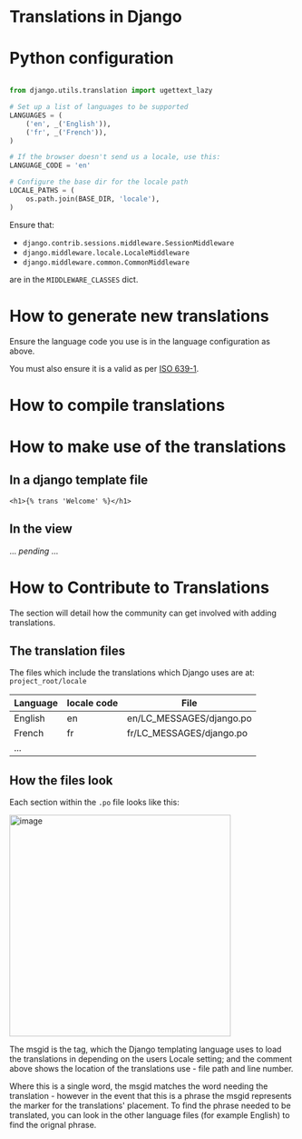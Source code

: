 # Translations in Django

# Python configuration

``` settings.py

from django.utils.translation import ugettext_lazy 

# Set up a list of languages to be supported
LANGUAGES = (
    ('en', _('English')),
    ('fr', _('French')),
)

# If the browser doesn't send us a locale, use this:
LANGUAGE_CODE = 'en'

# Configure the base dir for the locale path
LOCALE_PATHS = (
    os.path.join(BASE_DIR, 'locale'),
)

```

Ensure that:

- `django.contrib.sessions.middleware.SessionMiddleware`
- `django.middleware.locale.LocaleMiddleware`
- `django.middleware.common.CommonMiddleware`

are in the `MIDDLEWARE_CLASSES` dict.

# How to generate new translations

Ensure the language code you use is in the language configuration as above.

You must also ensure it is a valid as per [ISO 639-1](https://en.wikipedia.org/wiki/List_of_ISO_639-1_codes).

# How to compile translations

# How to make use of the translations

## In a django template file

```
<h1>{% trans 'Welcome' %}</h1>
```


## In the view
... *pending* ...


# How to Contribute to Translations

The section will detail how the community can get involved with adding translations.

## The translation files

The files which include the translations which Django uses are at:
`project_root/locale`

| Language | locale code | File                     |
|----------|-------------|--------------------------|
| English  | en          | en/LC_MESSAGES/django.po |
| French   | fr          | fr/LC_MESSAGES/django.po |
| ...      |             |                          |

## How the files look

Each section within the `.po` file looks like this:

<img width="390" alt="image" src="https://user-images.githubusercontent.com/3026030/84674536-f9a04300-af22-11ea-8788-7c5bda66a693.png">

The msgid is the tag, which the Django templating language uses to load the translations in depending on the users Locale setting; and the comment above shows the location of the translations use - file path and line number.

Where this is a single word, the msgid matches the word needing the translation - however in the event that this is a phrase the msgid represents the marker for the translations' placement. To find the phrase needed to be translated, you can look in the other language files (for example English) to find the orignal phrase.

